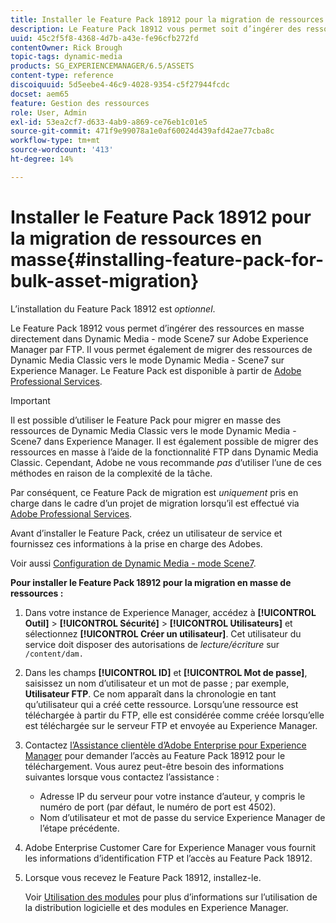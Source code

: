 ```yaml
---
title: Installer le Feature Pack 18912 pour la migration de ressources en masse
description: Le Feature Pack 18912 vous permet soit d’ingérer des ressources par FTP en masse, soit de migrer des ressources de Dynamic Media Classic vers Dynamic Media sur Adobe Experience Manager. Ce Feature Pack optionnel est fourni par le support Adobe.
uuid: 45c2f5f8-4368-4d7b-a43e-fe96cfb272fd
contentOwner: Rick Brough
topic-tags: dynamic-media
products: SG_EXPERIENCEMANAGER/6.5/ASSETS
content-type: reference
discoiquuid: 5d5eebe4-46c9-4028-9354-c5f27944fcdc
docset: aem65
feature: Gestion des ressources
role: User, Admin
exl-id: 53ea2cf7-d633-4ab9-a869-ce76eb1c01e5
source-git-commit: 471f9e99078a1e0af60024d439afd42ae77cba8c
workflow-type: tm+mt
source-wordcount: '413'
ht-degree: 14%

---
```


# Installer le Feature Pack 18912 pour la migration de ressources en masse{#installing-feature-pack-for-bulk-asset-migration}

L’installation du Feature Pack 18912 est *optionnel*.

Le Feature Pack 18912 vous permet d’ingérer des ressources en masse directement dans Dynamic Media - mode Scene7 sur Adobe Experience Manager par FTP. Il vous permet également de migrer des ressources de Dynamic Media Classic vers le mode Dynamic Media - Scene7 sur Experience Manager. Le Feature Pack est disponible à partir de [Adobe Professional Services](https://business.adobe.com/customers/consulting-services/main.html).

>[!IMPORTANT]
>
>Il est possible d’utiliser le Feature Pack pour migrer en masse des ressources de Dynamic Media Classic vers le mode Dynamic Media - Scene7 dans Experience Manager. Il est également possible de migrer des ressources en masse à l’aide de la fonctionnalité FTP dans Dynamic Media Classic. Cependant, Adobe ne vous recommande *pas* d’utiliser l’une de ces méthodes en raison de la complexité de la tâche.
>
>Par conséquent, ce Feature Pack de migration est *uniquement* pris en charge dans le cadre d’un projet de migration lorsqu’il est effectué via [Adobe Professional Services](https://business.adobe.com/customers/consulting-services/main.html).

Avant d’installer le Feature Pack, créez un utilisateur de service et fournissez ces informations à la prise en charge des Adobes.

Voir aussi [Configuration de Dynamic Media - mode Scene7](/help/assets/config-dms7.md).

**Pour installer le Feature Pack 18912 pour la migration en masse de ressources :**

1. Dans votre instance de Experience Manager, accédez à **[!UICONTROL Outil]** > **[!UICONTROL Sécurité]** > **[!UICONTROL Utilisateurs]** et sélectionnez **[!UICONTROL Créer un utilisateur]**. Cet utilisateur du service doit disposer des autorisations de *lecture/écriture* sur `/content/dam.`
1. Dans les champs **[!UICONTROL ID]** et **[!UICONTROL Mot de passe]**, saisissez un nom d’utilisateur et un mot de passe ; par exemple, **Utilisateur FTP**. Ce nom apparaît dans la chronologie en tant qu’utilisateur qui a créé cette ressource. Lorsqu’une ressource est téléchargée à partir du FTP, elle est considérée comme créée lorsqu’elle est téléchargée sur le serveur FTP et envoyée au Experience Manager.
1. Contactez [l’Assistance clientèle d’Adobe Enterprise pour Experience Manager](https://experienceleague.adobe.com/?support-solution=General#support) pour demander l’accès au Feature Pack 18912 pour le téléchargement. Vous aurez peut-être besoin des informations suivantes lorsque vous contactez l’assistance :

   * Adresse IP du serveur pour votre instance d’auteur, y compris le numéro de port (par défaut, le numéro de port est 4502).
   * Nom d’utilisateur et mot de passe du service Experience Manager de l’étape précédente.

1. Adobe Enterprise Customer Care for Experience Manager vous fournit les informations d’identification FTP et l’accès au Feature Pack 18912.
1. Lorsque vous recevez le Feature Pack 18912, installez-le.

   Voir [Utilisation des modules](/help/sites-administering/package-manager.md) pour plus d’informations sur l’utilisation de la distribution logicielle et des modules en Experience Manager.

